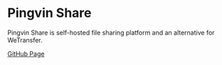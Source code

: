 # Pingvin Share

Pingvin Share is self-hosted file sharing platform and an alternative for WeTransfer.

[GitHub Page](https://github.com/stonith404/pingvin-share)